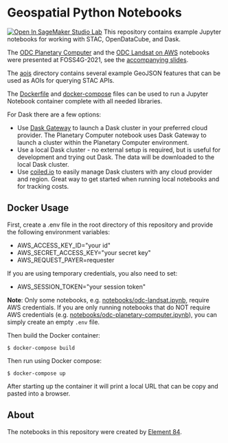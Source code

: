 # Geospatial Python Notebooks

[![Open In SageMaker Studio Lab](https://studiolab.sagemaker.aws/studiolab.svg)](https://studiolab.sagemaker.aws/import/github/https://github.com/rsignell-usgs/geo-notebooks/blob/main/notebooks/odc-landsat.ipynb)
This repository contains example Jupyter notebooks for working with STAC, OpenDataCube, and Dask. 

The [ODC Planetary Computer](notebooks/odc-planetary-computer.ipynb) and the 
[ODC Landsat on AWS](notebooks/odc-landsat.ipynb) notebooks were presented at FOSS4G-2021, see the 
[accompanying slides](https://docs.google.com/presentation/d/1JUZG_tOscAwXUzdzOAR0wL71a0UdQDWnuz9O5HZjOjQ/edit?usp=sharing).

The [aois](aois/) directory contains several example GeoJSON features that can be used
as AOIs for querying STAC APIs.

The [Dockerfile](./Dockerfile) and [docker-compose](./docker-compose.yml) files can be used to run
a Jupyter Notebook container complete with all needed libraries.

For Dask there are a few options:

- Use [Dask Gateway](https://gateway.dask.org/) to launch a Dask cluster in your preferred cloud provider.
The Planetary Computer notebook uses Dask Gateway to launch a cluster within the Planetary Computer environment.
- Use a local Dask cluster - no external setup is required, but is useful for development and trying out Dask.
The data will be downloaded to the local Dask cluster.
- Use [coiled.io](https://coiled.io/) to easily manage Dask clusters with any cloud provider and region. Great way
to get started when running local notebooks and for tracking costs.

## Docker Usage

First, create a .env file in the root directory of this repository and provide the following environment variables:

- AWS_ACCESS_KEY_ID="your id"
- AWS_SECRET_ACCESS_KEY="your secret key"
- AWS_REQUEST_PAYER=requester

If you are using temporary credentials, you also need to set:

- AWS_SESSION_TOKEN="your session token"

**Note**: Only some notebooks, e.g. [notebooks/odc-landsat.ipynb](notebooks/odc-landsat.ipynb), require AWS credentials.
If you are only running notebooks that do NOT require AWS credentials (e.g. [notebooks/odc-planetary-computer.ipynb](notebooks/odc-planetary-computer.ipynb)), you can simply create an empty `.env` file.

Then build the Docker container:

```
$ docker-compose build
```

Then run using Docker compose:

```
$ docker-compose up
```

After starting up the container it will print a local URL that can be copy and pasted into a browser.

## About

The notebooks in this repository were created by [Element 84](http://element84.com/).
